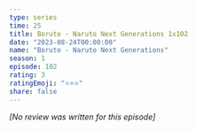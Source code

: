 ```yaml
---
type: series
time: 25
title: Boruto - Naruto Next Generations 1x102
date: "2023-08-24T00:00:00"
name: "Boruto - Naruto Next Generations"
season: 1
episode: 102
rating: 3
ratingEmoji: "⭐️⭐️⭐️"
share: false
---
```


_[No review was written for this episode]_